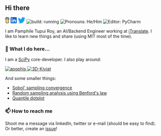## Hi there <img src="https://media.giphy.com/media/hvRJCLFzcasrR4ia7z/giphy.gif" width="25px" alt="">

<p>
<a href="https://www.buymeacoffee.com/tupui"><img height="20" src="./icons/coffee.svg" alt=""/></a>
<a href="https://www.linkedin.com/in/tupui/"><img height="20" src="./icons/linkedin.svg" alt=""/></a>
<a href="https://twitter.com/PamphileRoy"><img height="20" src="./icons/twitter.png" alt=""/></a>
<img src="https://img.shields.io/badge/build-running-orange" height="20" alt="build: running"/>
<img src="https://img.shields.io/badge/Pronouns-He%2FHim-blue" height="20" alt="Pronouns: He/Him"/> 
<img src="https://img.shields.io/badge/%F0%9F%94%A7 Editor-PyCharm-green" height="20" alt="Editor: PyCharm"/>
</p>

I am Pamphile Tupui Roy, an AI/Backend Engineer working at [iTranslate](https://itranslate.com/). I like to learn new things and share (using MIT most of the time).

### 🔭 What I do here...</strong>
I am a [SciPy](https://github.com/scipy/scipy) core-developer. I also play around:

<a href="https://github.com/tupui/apophis"> <img src="https://github-readme-stats.vercel.app/api/pin/?username=tupui&repo=apophis" alt="apophis" height=100> </a> <a href="https://github.com/tupui/3D-Kiviat"> <img src="https://github-readme-stats.vercel.app/api/pin/?username=tupui&repo=3D-Kiviat" alt="3D-Kiviat" height=100> </a>

And some smaller things:

* [Sobol' sampling convergence](https://gist.github.com/tupui/fb6e219b1dd2316b7498ebce231bfff5)
* [Random sampling analysis using Benford's law](https://gist.github.com/tupui/0cedc8592154b2a616a1548a968bbd9b)
* [Quantile dotplot](https://gist.github.com/tupui/c8dd181fd1e732584bbd7109b96177e3)

### 📫 How to reach me

Shoot me a message via linkedIn, twitter or e-mail (should be easy to find). Or better,
create an [issue](https://github.com/tupui/tupui/issues)!
